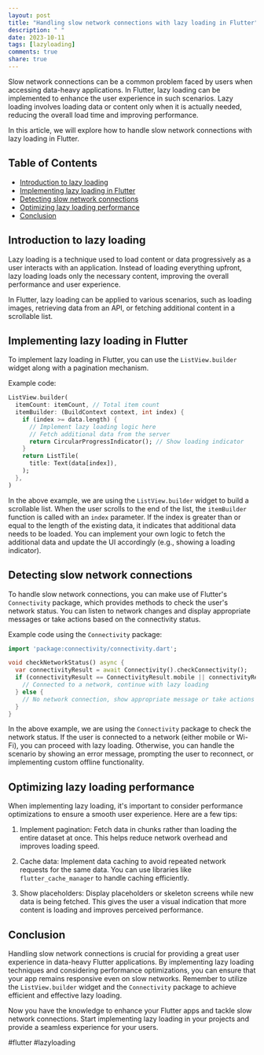 ```yaml
---
layout: post
title: "Handling slow network connections with lazy loading in Flutter"
description: " "
date: 2023-10-11
tags: [lazyloading]
comments: true
share: true
---
```


Slow network connections can be a common problem faced by users when accessing data-heavy applications. In Flutter, lazy loading can be implemented to enhance the user experience in such scenarios. Lazy loading involves loading data or content only when it is actually needed, reducing the overall load time and improving performance.

In this article, we will explore how to handle slow network connections with lazy loading in Flutter.

## Table of Contents
- [Introduction to lazy loading](#introduction-to-lazy-loading)
- [Implementing lazy loading in Flutter](#implementing-lazy-loading-in-flutter)
- [Detecting slow network connections](#detecting-slow-network-connections)
- [Optimizing lazy loading performance](#optimizing-lazy-loading-performance)
- [Conclusion](#conclusion)

## Introduction to lazy loading

Lazy loading is a technique used to load content or data progressively as a user interacts with an application. Instead of loading everything upfront, lazy loading loads only the necessary content, improving the overall performance and user experience.

In Flutter, lazy loading can be applied to various scenarios, such as loading images, retrieving data from an API, or fetching additional content in a scrollable list.

## Implementing lazy loading in Flutter

To implement lazy loading in Flutter, you can use the `ListView.builder` widget along with a pagination mechanism.

Example code:
```dart
ListView.builder(
  itemCount: itemCount, // Total item count
  itemBuilder: (BuildContext context, int index) {
    if (index >= data.length) {
      // Implement lazy loading logic here
      // Fetch additional data from the server
      return CircularProgressIndicator(); // Show loading indicator
    }
    return ListTile(
      title: Text(data[index]),
    );
  },
)
```

In the above example, we are using the `ListView.builder` widget to build a scrollable list. When the user scrolls to the end of the list, the `itemBuilder` function is called with an `index` parameter. If the index is greater than or equal to the length of the existing data, it indicates that additional data needs to be loaded. You can implement your own logic to fetch the additional data and update the UI accordingly (e.g., showing a loading indicator).

## Detecting slow network connections

To handle slow network connections, you can make use of Flutter's `Connectivity` package, which provides methods to check the user's network status. You can listen to network changes and display appropriate messages or take actions based on the connectivity status.

Example code using the `Connectivity` package:
```dart
import 'package:connectivity/connectivity.dart';

void checkNetworkStatus() async {
  var connectivityResult = await Connectivity().checkConnectivity();
  if (connectivityResult == ConnectivityResult.mobile || connectivityResult == ConnectivityResult.wifi) {
    // Connected to a network, continue with lazy loading
  } else {
    // No network connection, show appropriate message or take actions
  }
}
```

In the above example, we are using the `Connectivity` package to check the network status. If the user is connected to a network (either mobile or Wi-Fi), you can proceed with lazy loading. Otherwise, you can handle the scenario by showing an error message, prompting the user to reconnect, or implementing custom offline functionality.

## Optimizing lazy loading performance

When implementing lazy loading, it's important to consider performance optimizations to ensure a smooth user experience. Here are a few tips:

1. Implement pagination: Fetch data in chunks rather than loading the entire dataset at once. This helps reduce network overhead and improves loading speed.

2. Cache data: Implement data caching to avoid repeated network requests for the same data. You can use libraries like `flutter_cache_manager` to handle caching efficiently.

3. Show placeholders: Display placeholders or skeleton screens while new data is being fetched. This gives the user a visual indication that more content is loading and improves perceived performance.

## Conclusion

Handling slow network connections is crucial for providing a great user experience in data-heavy Flutter applications. By implementing lazy loading techniques and considering performance optimizations, you can ensure that your app remains responsive even on slow networks. Remember to utilize the `ListView.builder` widget and the `Connectivity` package to achieve efficient and effective lazy loading.

Now you have the knowledge to enhance your Flutter apps and tackle slow network connections. Start implementing lazy loading in your projects and provide a seamless experience for your users.

#flutter #lazyloading